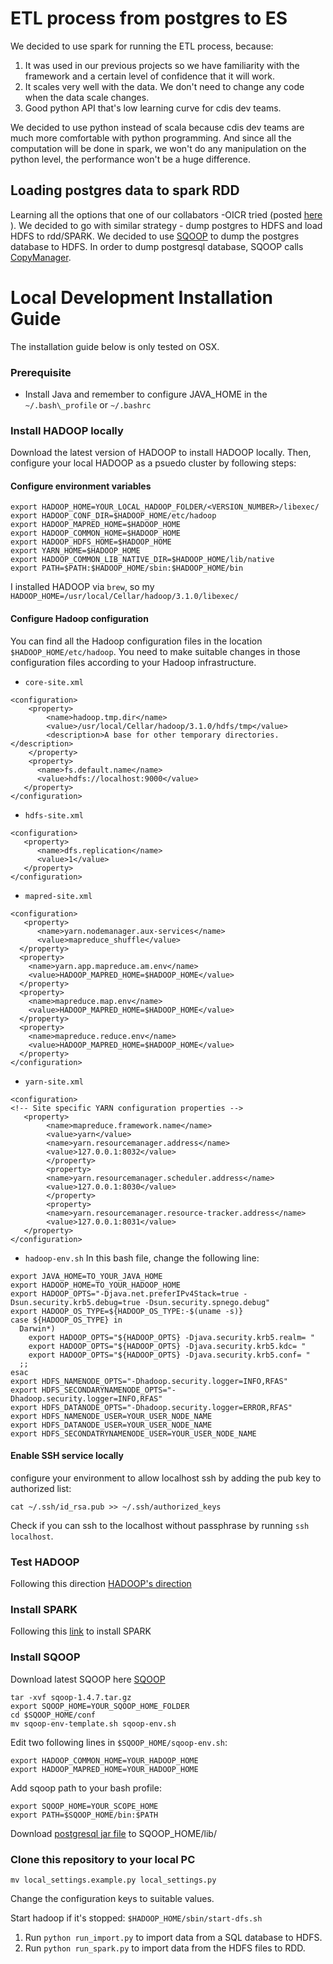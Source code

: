 # ETL process from postgres to ES
We decided to use spark for running the ETL process, because:
1. It was used in our previous projects so we have familiarity with the framework and a certain level of confidence that it will work.
2. It scales very well with the data. We don't need to change any code when the data scale changes.
3. Good python API that's low learning curve for cdis dev teams.

We decided to use python instead of scala because cdis dev teams are much more comfortable with python programming. And since all the computation will be done in spark, we won't do any manipulation on the python level, the performance won't be a huge difference.

## Loading postgres data to spark RDD
Learning all the options that one of our collabators -OICR tried (posted [here](https://softeng.oicr.on.ca/grant_guo/2017/08/14/spark/) ). We decided to go with similar strategy - dump postgres to HDFS and load HDFS to rdd/SPARK.
We decided to use [SQOOP](https://github.com/apache/sqoop) to dump the postgres database to HDFS. In order to dump postgresql database, SQOOP calls [CopyManager](https://jdbc.postgresql.org/documentation/publicapi/org/postgresql/copy/CopyManager.html).

# Local Development Installation Guide
The installation guide below is only tested on OSX.

### Prerequisite

- Install Java and remember to configure JAVA\_HOME in the `~/.bash\_profile` or `~/.bashrc`

### Install HADOOP locally
Download the latest version of HADOOP to install HADOOP locally. Then, configure your local HADOOP as a psuedo cluster by following steps:

#### Configure environment variables

```
export HADOOP_HOME=YOUR_LOCAL_HADOOP_FOLDER/<VERSION_NUMBER>/libexec/
export HADOOP_CONF_DIR=$HADOOP_HOME/etc/hadoop
export HADOOP_MAPRED_HOME=$HADOOP_HOME
export HADOOP_COMMON_HOME=$HADOOP_HOME
export HADOOP_HDFS_HOME=$HADOOP_HOME
export YARN_HOME=$HADOOP_HOME
export HADOOP_COMMON_LIB_NATIVE_DIR=$HADOOP_HOME/lib/native
export PATH=$PATH:$HADOOP_HOME/sbin:$HADOOP_HOME/bin
```

I installed HADOOP via `brew`, so my `HADOOP_HOME=/usr/local/Cellar/hadoop/3.1.0/libexec/`

#### Configure Hadoop configuration
You can find all the Hadoop configuration files in the location `$HADOOP_HOME/etc/hadoop`. You need to make suitable changes in those configuration files according to your Hadoop infrastructure.
* `core-site.xml`
```
<configuration>
    <property>
        <name>hadoop.tmp.dir</name>
        <value>/usr/local/Cellar/hadoop/3.1.0/hdfs/tmp</value>
        <description>A base for other temporary directories.</description>
    </property>
    <property>
      <name>fs.default.name</name>
      <value>hdfs://localhost:9000</value>
   </property>
</configuration>
```
* `hdfs-site.xml`
```
<configuration>
   <property>
      <name>dfs.replication</name>
      <value>1</value>
   </property>
</configuration>
```
* `mapred-site.xml`
```
<configuration>
   <property>
      <name>yarn.nodemanager.aux-services</name>
      <value>mapreduce_shuffle</value>
  </property>
  <property>
    <name>yarn.app.mapreduce.am.env</name>
    <value>HADOOP_MAPRED_HOME=$HADOOP_HOME</value>
  </property>
  <property>
    <name>mapreduce.map.env</name>
    <value>HADOOP_MAPRED_HOME=$HADOOP_HOME</value>
  </property>
  <property>
    <name>mapreduce.reduce.env</name>
    <value>HADOOP_MAPRED_HOME=$HADOOP_HOME</value>
  </property>
</configuration>
```
* `yarn-site.xml`
```
<configuration>
<!-- Site specific YARN configuration properties -->
   <property>
        <name>mapreduce.framework.name</name>
        <value>yarn</value>
        <name>yarn.resourcemanager.address</name>
        <value>127.0.0.1:8032</value>
        </property>
        <property>
        <name>yarn.resourcemanager.scheduler.address</name>
        <value>127.0.0.1:8030</value>
        </property>
        <property>
        <name>yarn.resourcemanager.resource-tracker.address</name>
        <value>127.0.0.1:8031</value>
   </property>
</configuration>
```

* `hadoop-env.sh`
In this bash file, change the following line:
```
export JAVA_HOME=TO_YOUR_JAVA_HOME
export HADOOP_HOME=TO_YOUR_HADOOP_HOME
export HADOOP_OPTS="-Djava.net.preferIPv4Stack=true -Dsun.security.krb5.debug=true -Dsun.security.spnego.debug"
export HADOOP_OS_TYPE=${HADOOP_OS_TYPE:-$(uname -s)}
case ${HADOOP_OS_TYPE} in
  Darwin*)
    export HADOOP_OPTS="${HADOOP_OPTS} -Djava.security.krb5.realm= "
    export HADOOP_OPTS="${HADOOP_OPTS} -Djava.security.krb5.kdc= "
    export HADOOP_OPTS="${HADOOP_OPTS} -Djava.security.krb5.conf= "
  ;;
esac
export HDFS_NAMENODE_OPTS="-Dhadoop.security.logger=INFO,RFAS"
export HDFS_SECONDARYNAMENODE_OPTS="-Dhadoop.security.logger=INFO,RFAS"
export HDFS_DATANODE_OPTS="-Dhadoop.security.logger=ERROR,RFAS"
export HDFS_NAMENODE_USER=YOUR_USER_NODE_NAME
export HDFS_DATANODE_USER=YOUR_USER_NODE_NAME
export HDFS_SECONDATRYNAMENODE_USER=YOUR_USER_NODE_NAME
```

#### Enable SSH service locally
configure your environment to allow localhost ssh by adding the pub key to authorized list:
```
cat ~/.ssh/id_rsa.pub >> ~/.ssh/authorized_keys
```

Check if you can ssh to the localhost without passphrase by running `ssh localhost`.

### Test HADOOP
Following this direction [HADOOP's direction](http://hadoop.apache.org/docs/r3.1.0/hadoop-project-dist/hadoop-common/SingleCluster.html#Execution)

### Install SPARK
Following this [link](https://medium.freecodecamp.org/installing-scala-and-apache-spark-on-mac-os-837ae57d283f) to install SPARK

### Install SQOOP
Download latest SQOOP here [SQOOP](http://sqoop.apache.org/)
```
tar -xvf sqoop-1.4.7.tar.gz
export SQOOP_HOME=YOUR_SQOOP_HOME_FOLDER
cd $SQOOP_HOME/conf
mv sqoop-env-template.sh sqoop-env.sh
```
Edit two following lines in `$SQOOP_HOME/sqoop-env.sh`:
```
export HADOOP_COMMON_HOME=YOUR_HADOOP_HOME 
export HADOOP_MAPRED_HOME=YOUR_HADOOP_HOME
```
Add sqoop path to your bash profile:
```
export SQOOP_HOME=YOUR_SCOPE_HOME
export PATH=$SQOOP_HOME/bin:$PATH
```

Download [postgresql jar file](https://jdbc.postgresql.org/download.html) to SQOOP_HOME/lib/

### Clone this repository to your local PC
`mv local_settings.example.py local_settings.py`

Change the configuration keys to suitable values.

Start hadoop if it's stopped: `$HADOOP_HOME/sbin/start-dfs.sh`
1. Run `python run_import.py` to import data from a SQL database to HDFS.
2. Run `python run_spark.py` to import data from the HDFS files to RDD.
